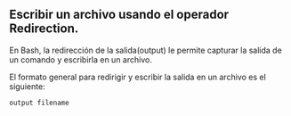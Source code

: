 ## Escribir un archivo usando el operador Redirection.  

En Bash, la redirección de la salida(output) le permite capturar la salida de un comando y escribirla en un archivo.  

El formato general para redirigir y escribir la salida en un archivo es el siguiente:  

```bash
output filename
```